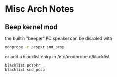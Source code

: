 # Misc Arch Notes

## Beep kernel mod
the builtin "beeper" PC speaker can be disabled with
```bash
modprobe -r pcspkr snd_pcsp
```
or add a blacklist entry in /etc/modprobe.d/blacklist
```/etc/modprobe.d/blacklist
blacklist pcspkr
blacklist snd_pcsp
```


